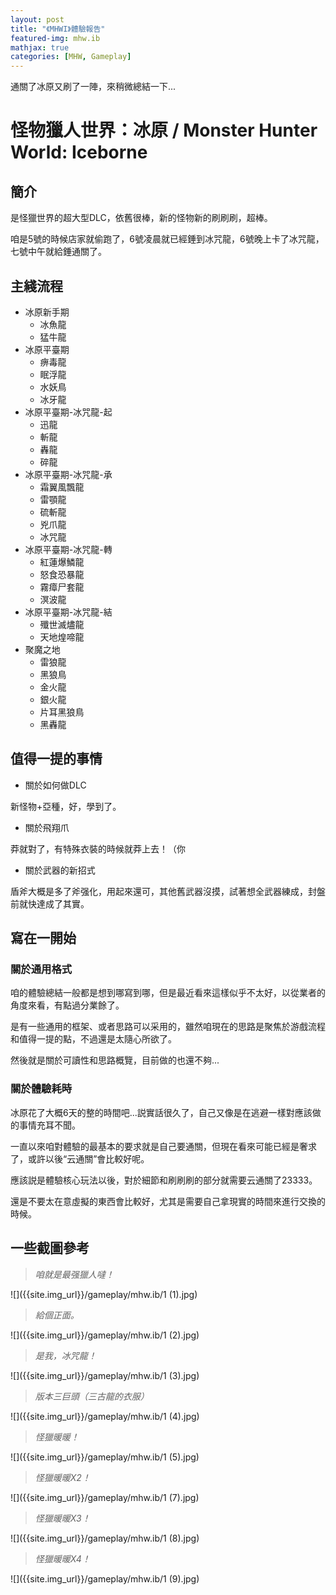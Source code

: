 ```yaml
---
layout: post
title: "《MHWI》體驗報告"
featured-img: mhw.ib
mathjax: true
categories: [MHW, Gameplay]
---
```


通關了冰原又刷了一陣，來稍微總結一下...

<!--more-->


# 怪物獵人世界：冰原 / Monster Hunter World: Iceborne


## 簡介

是怪獵世界的超大型DLC，依舊很棒，新的怪物新的刷刷刷，超棒。

咱是5號的時候店家就偷跑了，6號凌晨就已經錘到冰咒龍，6號晚上卡了冰咒龍，七號中午就給錘通關了。

## 主綫流程

+ 冰原新手期
  + 冰魚龍
  + 猛牛龍
+ 冰原平臺期
  + 痹毒龍
  + 眠浮龍
  + 水妖鳥
  + 冰牙龍
+ 冰原平臺期-冰咒龍-起
  + 迅龍
  + 斬龍
  + 轟龍
  + 碎龍
+ 冰原平臺期-冰咒龍-承
  + 霜翼風飄龍
  + 雷顎龍
  + 硫斬龍
  + 兇爪龍
  + 冰咒龍
+ 冰原平臺期-冰咒龍-轉
  + 紅蓮爆鱗龍
  + 怒食恐暴龍
  + 霧瘴尸套龍
  + 溟波龍
+ 冰原平臺期-冰咒龍-結
  + 殲世滅燼龍
  + 天地煌啼龍
+ 聚魔之地
  + 雷狼龍
  + 黑狼鳥
  + 金火龍
  + 銀火龍
  + 片耳黑狼鳥
  + 黑轟龍

## 值得一提的事情

+ 關於如何做DLC

新怪物+亞種，好，學到了。

+ 關於飛翔爪

莽就對了，有特殊衣裝的時候就莽上去！（你

+ 關於武器的新招式

盾斧大概是多了斧强化，用起來還可，其他舊武器沒摸，試著想全武器練成，封盤前就快達成了其實。



## 寫在一開始

### 關於通用格式

咱的體驗總結一般都是想到哪寫到哪，但是最近看來這樣似乎不太好，以從業者的角度來看，有點過分業餘了。

是有一些通用的框架、或者思路可以采用的，雖然咱現在的思路是聚焦於游戲流程和值得一提的點，不過還是太隨心所欲了。

然後就是關於可讀性和思路概覽，目前做的也還不夠...

### 關於體驗耗時

冰原花了大概6天的整的時間吧...説實話很久了，自己又像是在逃避一樣對應該做的事情充耳不聞。

一直以來咱對體驗的最基本的要求就是自己要通關，但現在看來可能已經是奢求了，或許以後“云通關”會比較好呢。

應該説是體驗核心玩法以後，對於細節和刷刷刷的部分就需要云通關了23333。

還是不要太在意虛擬的東西會比較好，尤其是需要自己拿現實的時間來進行交換的時候。


## 一些截圖參考


> *咱就是最强獵人噠！*

![]({{site.img_url}}/gameplay/mhw.ib/1 (1).jpg)

> *給個正面。*

![]({{site.img_url}}/gameplay/mhw.ib/1 (2).jpg)

> *是我，冰咒龍！*

![]({{site.img_url}}/gameplay/mhw.ib/1 (3).jpg)

> *版本三巨頭（三古龍的衣服）*

![]({{site.img_url}}/gameplay/mhw.ib/1 (4).jpg)

> *怪獵暖暖！*

![]({{site.img_url}}/gameplay/mhw.ib/1 (5).jpg)

> *怪獵暖暖X2！*

![]({{site.img_url}}/gameplay/mhw.ib/1 (7).jpg)

> *怪獵暖暖X3！*

![]({{site.img_url}}/gameplay/mhw.ib/1 (8).jpg)

> *怪獵暖暖X4！*

![]({{site.img_url}}/gameplay/mhw.ib/1 (9).jpg)



